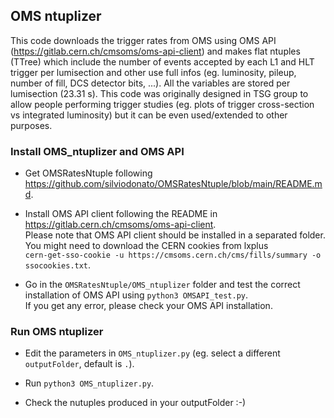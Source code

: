 ## OMS ntuplizer
This code downloads the trigger rates from OMS using OMS API (https://gitlab.cern.ch/cmsoms/oms-api-client) and makes flat ntuples (TTree) which include the number of events accepted by each L1 and HLT trigger per lumisection and other use full infos (eg. luminosity, pileup, number of fill, DCS detector bits, ...). All the variables are stored per lumisection (23.31 s).
This code was originally designed in TSG group to allow people performing trigger studies (eg. plots of trigger cross-section vs integrated luminosity) but it can be even used/extended to other purposes.

### Install OMS_ntuplizer and OMS API
- Get OMSRatesNtuple following https://github.com/silviodonato/OMSRatesNtuple/blob/main/README.md.

- Install OMS API client following the README in https://gitlab.cern.ch/cmsoms/oms-api-client. \
Please note that OMS API client should be installed in a separated folder. \
You might need to download the CERN cookies from lxplus \
```cern-get-sso-cookie -u https://cmsoms.cern.ch/cms/fills/summary -o ssocookies.txt```.

- Go in the `OMSRatesNtuple/OMS_ntuplizer` folder and test the correct installation of OMS API using `python3 OMSAPI_test.py`.  \
If you get any error, please check your OMS API installation.

### Run OMS ntuplizer

- Edit the parameters in `OMS_ntuplizer.py` (eg. select a different `outputFolder`, default is `.`).

- Run `python3 OMS_ntuplizer.py`.

- Check the nutuples produced in your outputFolder :-)

